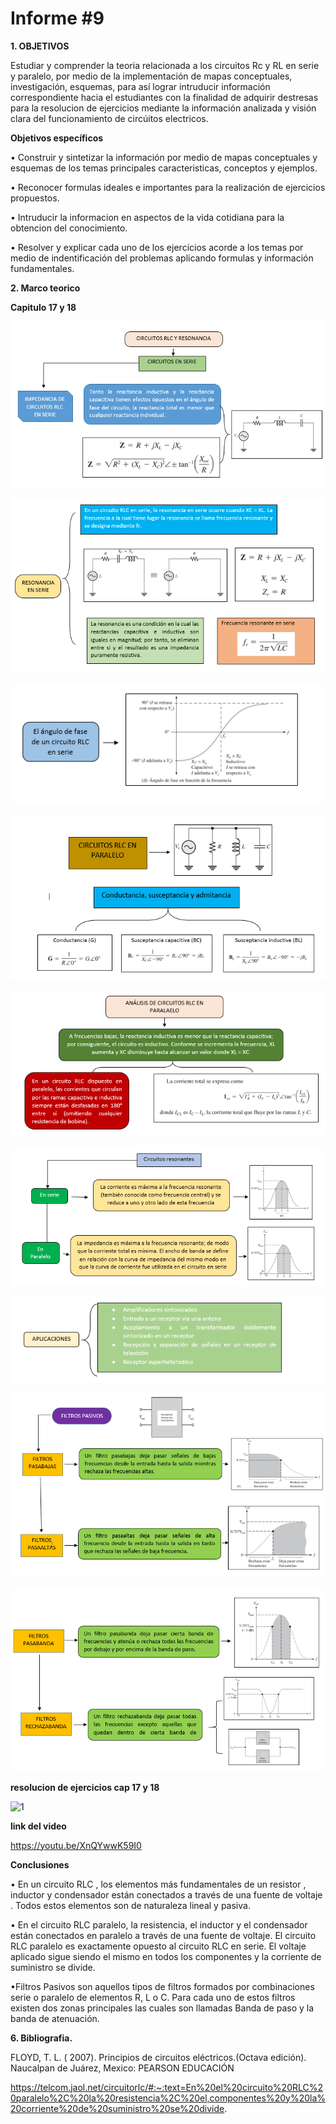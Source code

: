 # Informe #9

**1. OBJETIVOS**

Estudiar  y comprender la teoria relacionada a los circuitos Rc y RL en serie y paralelo,  por medio de la implementación de mapas conceptuales, investigación, esquemas, para así lograr intruducir información correspondiente hacia el estudiantes con la finalidad de adquirir destresas para la resolucion de ejercicios mediante la información analizada y visión clara del funcionamiento de circúitos electricos. 

**Objetivos específicos**

• Construir y sintetizar la información por medio de mapas conceptuales y esquemas de los temas principales caracteristicas, conceptos y ejemplos.

• Reconocer formulas ideales e importantes para la realización de ejercicios propuestos.

• Intruducir la informacion en aspectos de la vida cotidiana para la obtencion del conocimiento.

• Resolver y explicar cada uno de los ejercicios acorde a los temas por medio de indentificación del problemas aplicando formulas y información fundamentales.

**2. Marco teorico**

**Capitulo 17 y 18**

![1](https://github.com/Gomez-Erick/Fundamentos-de-circuirtos/blob/c80e10a8923990f16a86aae58be8806a6c514524/ejercicios9/1X.PNG)

![1](https://github.com/Gomez-Erick/Fundamentos-de-circuirtos/blob/c80e10a8923990f16a86aae58be8806a6c514524/ejercicios9/2X.PNG)

![1](https://github.com/Gomez-Erick/Fundamentos-de-circuirtos/blob/c80e10a8923990f16a86aae58be8806a6c514524/ejercicios9/3X.PNG)

![1](https://github.com/Gomez-Erick/Fundamentos-de-circuirtos/blob/c80e10a8923990f16a86aae58be8806a6c514524/ejercicios9/4X.PNG)

![1](https://github.com/Gomez-Erick/Fundamentos-de-circuirtos/blob/c80e10a8923990f16a86aae58be8806a6c514524/ejercicios9/5X.PNG)

![1](https://github.com/Gomez-Erick/Fundamentos-de-circuirtos/blob/c80e10a8923990f16a86aae58be8806a6c514524/ejercicios9/6X.PNG)

![1](https://github.com/Gomez-Erick/Fundamentos-de-circuirtos/blob/c80e10a8923990f16a86aae58be8806a6c514524/ejercicios9/7X.PNG)

![1](https://github.com/Gomez-Erick/Fundamentos-de-circuirtos/blob/c80e10a8923990f16a86aae58be8806a6c514524/ejercicios9/8X.PNG)

![1](https://github.com/Gomez-Erick/Fundamentos-de-circuirtos/blob/c80e10a8923990f16a86aae58be8806a6c514524/ejercicios9/9X.PNG)


**resolucion de ejercicios cap 17 y 18**

![1]()

**link del video**

https://youtu.be/XnQYwwK59I0

**Conclusiones**

• En un circuito RLC , los elementos más fundamentales de un resistor , inductor y condensador están conectados a través de una fuente de voltaje . Todos estos elementos son de naturaleza lineal y pasiva.

• En el circuito RLC paralelo, la resistencia, el inductor y el condensador están conectados en paralelo a través de una fuente de voltaje. El circuito RLC paralelo es exactamente opuesto al circuito RLC en serie. El voltaje aplicado sigue siendo el mismo en todos los componentes y la corriente de suministro se divide.

•Filtros Pasivos son aquellos tipos de filtros formados por combinaciones serie o paralelo de elementos R, L o C. Para cada uno de estos filtros existen dos zonas principales las cuales son llamadas Banda de paso y la banda de atenuación.

**6. Bibliografia.**

FLOYD, T. L. ( 2007). Principios de circuitos eléctricos.(Octava edición). Naucalpan de Juárez, Mexico: PEARSON EDUCACIÓN

https://telcom.jaol.net/circuitorlc/#:~:text=En%20el%20circuito%20RLC%20paralelo%2C%20la%20resistencia%2C%20el,componentes%20y%20la%20corriente%20de%20suministro%20se%20divide. 
